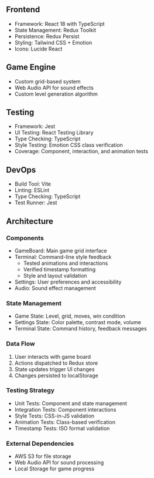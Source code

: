 ## Frontend
- Framework: React 18 with TypeScript
- State Management: Redux Toolkit
- Persistence: Redux Persist
- Styling: Tailwind CSS + Emotion
- Icons: Lucide React

## Game Engine
- Custom grid-based system
- Web Audio API for sound effects
- Custom level generation algorithm

## Testing
- Framework: Jest
- UI Testing: React Testing Library
- Type Checking: TypeScript
- Style Testing: Emotion CSS class verification
- Coverage: Component, interaction, and animation tests

## DevOps
- Build Tool: Vite
- Linting: ESLint
- Type Checking: TypeScript
- Test Runner: Jest

## Architecture
### Components
- GameBoard: Main game grid interface
- Terminal: Command-line style feedback
  - Tested animations and interactions
  - Verified timestamp formatting
  - Style and layout validation
- Settings: User preferences and accessibility
- Audio: Sound effect management

### State Management
- Game State: Level, grid, moves, win condition
- Settings State: Color palette, contrast mode, volume
- Terminal State: Command history, feedback messages

### Data Flow
1. User interacts with game board
2. Actions dispatched to Redux store
3. State updates trigger UI changes
4. Changes persisted to localStorage

### Testing Strategy
- Unit Tests: Component and state management
- Integration Tests: Component interactions
- Style Tests: CSS-in-JS validation
- Animation Tests: Class-based verification
- Timestamp Tests: ISO format validation

### External Dependencies
- AWS S3 for file storage
- Web Audio API for sound processing
- Local Storage for game progress
